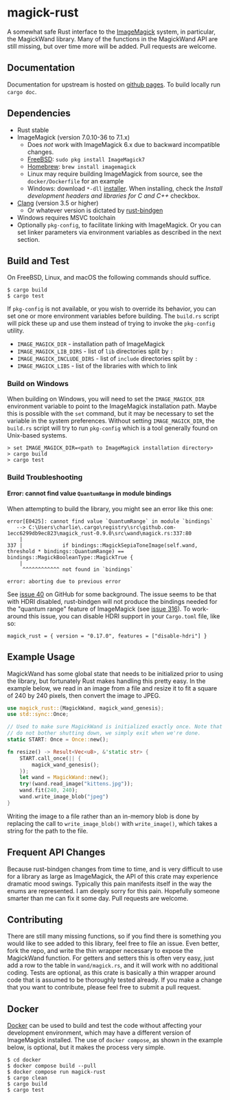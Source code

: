 # magick-rust

A somewhat safe Rust interface to the [ImageMagick](http://www.imagemagick.org/) system, in particular, the MagickWand library. Many of the functions in the MagickWand API are still missing, but over time more will be added. Pull requests are welcome.

## Documentation

Documentation for upstream is hosted on [github pages](https://nlfiedler.github.io/magick-rust).  To build locally run `cargo doc`.

## Dependencies

* Rust stable
* ImageMagick (version 7.0.10-36 to 7.1.x)
    - Does _not_ work with ImageMagick 6.x due to backward incompatible changes.
    - [FreeBSD](https://www.freebsd.org): `sudo pkg install ImageMagick7`
    - [Homebrew](http://brew.sh): `brew install imagemagick`
    - Linux may require building ImageMagick from source, see the `docker/Dockerfile` for an example
    - Windows: download `*-dll` [installer](https://www.imagemagick.org/script/download.php#windows). When installing, check the *Install development headers and libraries for C and C++* checkbox.
* [Clang](https://clang.llvm.org) (version 3.5 or higher)
    - Or whatever version is dictated by [rust-bindgen](https://github.com/rust-lang/rust-bindgen)
* Windows requires MSVC toolchain
* Optionally `pkg-config`, to facilitate linking with ImageMagick. Or you can set linker parameters via environment variables as described in the next section.

## Build and Test

On FreeBSD, Linux, and macOS the following commands should suffice.

```shell
$ cargo build
$ cargo test
```

If `pkg-config` is not available, or you wish to override its behavior, you can set one or more environment variables before building. The `build.rs` script will pick these up and use them instead of trying to invoke the `pkg-config` utility.

* `IMAGE_MAGICK_DIR` - installation path of ImageMagick
* `IMAGE_MAGICK_LIB_DIRS` - list of `lib` directories split by `:`
* `IMAGE_MAGICK_INCLUDE_DIRS` - list of `include` directories split by `:`
* `IMAGE_MAGICK_LIBS` - list of the libraries with which to link

### Build on Windows

When building on Windows, you will need to set the `IMAGE_MAGICK_DIR` environment variable to point to the ImageMagick installation path. Maybe this is possible with the `set` command, but it may be necessary to set the variable in the system preferences. Without setting `IMAGE_MAGICK_DIR`, the `build.rs` script will try to run `pkg-config` which is a tool generally found on Unix-based systems.

```shell
> set IMAGE_MAGICK_DIR=<path to ImageMagick installation directory>
> cargo build
> cargo test
```

### Build Troubleshooting

#### Error: cannot find value `QuantumRange` in module bindings

When attempting to build the library, you might see an error like this one:

```
error[E0425]: cannot find value `QuantumRange` in module `bindings`
   --> C:\Users\charlie\.cargo\registry\src\github.com-1ecc6299db9ec823\magick_rust-0.9.0\src\wand\magick.rs:337:80
    |
337 |             if bindings::MagickSepiaToneImage(self.wand, threshold * bindings::QuantumRange) == bindings::MagickBooleanType::MagickTrue {
    |
     ^^^^^^^^^^^^ not found in `bindings`

error: aborting due to previous error
```

See [issue 40](https://github.com/nlfiedler/magick-rust/issues/40) on GitHub for some background. The issue seems to be that with HDRI disabled, rust-bindgen will not produce the bindings needed for the "quantum range" feature of ImageMagick (see [issue 316](https://github.com/rust-lang/rust-bindgen/issues/316)). To work-around this issue, you can disable HDRI support in your `Cargo.toml` file, like so:

```
magick_rust = { version = "0.17.0", features = ["disable-hdri"] }
```

## Example Usage

MagickWand has some global state that needs to be initialized prior to using the library, but fortunately Rust makes handling this pretty easy. In the example below, we read in an image from a file and resize it to fit a square of 240 by 240 pixels, then convert the image to JPEG.

```rust
use magick_rust::{MagickWand, magick_wand_genesis};
use std::sync::Once;

// Used to make sure MagickWand is initialized exactly once. Note that we
// do not bother shutting down, we simply exit when we're done.
static START: Once = Once::new();

fn resize() -> Result<Vec<u8>, &'static str> {
    START.call_once(|| {
        magick_wand_genesis();
    });
    let wand = MagickWand::new();
    try!(wand.read_image("kittens.jpg"));
    wand.fit(240, 240);
    wand.write_image_blob("jpeg")
}
```

Writing the image to a file rather than an in-memory blob is done by replacing the call to `write_image_blob()` with `write_image()`, which takes a string for the path to the file.

## Frequent API Changes

Because rust-bindgen changes from time to time, and is very difficult to use for a library as large as ImageMagick, the API of this crate may experience dramatic mood swings. Typically this pain manifests itself in the way the enums are represented. I am deeply sorry for this pain. Hopefully someone smarter than me can fix it some day. Pull requests are welcome.

## Contributing

There are still many missing functions, so if you find there is something you would like to see added to this library, feel free to file an issue. Even better, fork the repo, and write the thin wrapper necessary to expose the MagickWand function. For getters and setters this is often very easy, just add a row to the table in `wand/magick.rs`, and it will work with no additional coding. Tests are optional, as this crate is basically a thin wrapper around code that is assumed to be thoroughly tested already. If you make a change that you want to contribute, please feel free to submit a pull request.

## Docker

[Docker](https://www.docker.com) can be used to build and test the code without affecting your development environment, which may have a different version of ImageMagick installed. The use of `docker compose`, as shown in the example below, is optional, but it makes the process very simple.

```shell
$ cd docker
$ docker compose build --pull
$ docker compose run magick-rust
$ cargo clean
$ cargo build
$ cargo test
```
